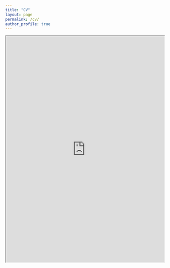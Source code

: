 ```yaml
---
title: "CV"
layout: page
permalink: /cv/
author_profile: true
---
```


<iframe src="https://drive.google.com/file/d/1nLdc0VIZkdqWz3LNnaK7KOv0F-7emEdS/preview" width="100%" height="720px" allow="autoplay"></iframe>
